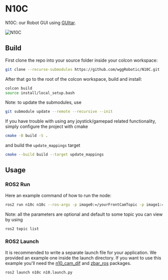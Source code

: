 # N10C 

N10C: our Robot GUI using [GUItar](https://github.com/Scriptor25/GUItar).

![N10C](https://github.com/wggRobotic/N10C/assets/123776648/4eff2922-9cdc-476f-9868-ce21768795a4)

## Build

First clone the repo into your source folder inside your colcon workspace:

```bash
git clone --recurse-submodules https://github.com/wggRobotic/N10C.git
```

After that go to the root of the colcon workspace, build and install:

```bash
colcon build
source install/local_setup.bash
```

Note: to update the submodules, use

```bash
git submodule update --remote --recursive --init
```

If you have trouble with using any joystick/gamepad related functionality, simply configure the project with cmake

```bash
cmake -B build -S .
```

and build the ```update_mappings``` target

```bash
cmake --build build --target update_mappings
```

## Usage

### ROS2 Run

Here an example command of how to run the node:

```bash 
ros2 run n10c n10c --ros-args -p image0:=/yourFrontCamTopic -p image1:=/yourRearCamTopic -p image2:=/yourMotionCaptureTopic -p image3:=/yourDepthCamTopic -p twist:=/yourTwistTopic -p barcode:=/yourBarcodeMsgsTopic -p enable:=/yourActivatingService
```

Note: all the parameters are optional and default to some topic you can view by using 

```bash
ros2 topic list
```

### ROS2 Launch

It is recommended to write a separate launch file for your application. We provided an example one inside the launch directory. If you want to use this example you'll need the [n10_cam_dif](https://github.com/wggRobotic/N10-CAM-DIF) and [zbar_ros](https://github.com/ros-drivers/zbar_ros) packages.

```bash
ros2 launch n10c n10.launch.py
```

